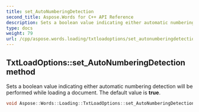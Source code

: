 ```yaml
---
title: set_AutoNumberingDetection
second_title: Aspose.Words for C++ API Reference
description: Sets a boolean value indicating either automatic numbering detection will be performed while loading a document. The default value is true.
type: docs
weight: 79
url: /cpp/aspose.words.loading/txtloadoptions/set_autonumberingdetection/
---
```

## TxtLoadOptions::set_AutoNumberingDetection method


Sets a boolean value indicating either automatic numbering detection will be performed while loading a document. The default value is **true**.

```cpp
void Aspose::Words::Loading::TxtLoadOptions::set_AutoNumberingDetection(bool value)
```

